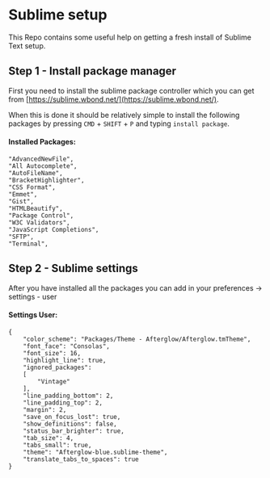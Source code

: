 # Sublime setup

This Repo contains some useful help on getting a fresh install of Sublime Text setup.

## Step 1 - Install package manager

First you need to install the sublime package controller which you can get from [https://sublime.wbond.net/](https://sublime.wbond.net/).

When this is done it should be relatively simple to install the following packages by pressing `CMD` + `SHIFT` + `P` and typing `install package`.

#### Installed Packages:

    "AdvancedNewFile",
    "All Autocomplete",
    "AutoFileName",
    "BracketHighlighter",
    "CSS Format",
    "Emmet",
    "Gist",
    "HTMLBeautify",
    "Package Control",
    "W3C Validators",
    "JavaScript Completions",
    "SFTP",
    "Terminal",

## Step 2 - Sublime settings

After you have installed all the packages you can add in your preferences -> settings - user

#### Settings User:

    {
        "color_scheme": "Packages/Theme - Afterglow/Afterglow.tmTheme",
        "font_face": "Consolas",
        "font_size": 16,
        "highlight_line": true,
        "ignored_packages":
        [
            "Vintage"
        ],
        "line_padding_bottom": 2,
        "line_padding_top": 2,
        "margin": 2,
        "save_on_focus_lost": true,
        "show_definitions": false,
        "status_bar_brighter": true,
        "tab_size": 4,
        "tabs_small": true,
        "theme": "Afterglow-blue.sublime-theme",
        "translate_tabs_to_spaces": true
    }


